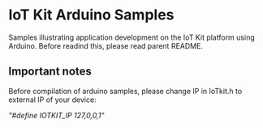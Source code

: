 # IoT Kit Arduino Samples

Samples illustrating application development on the IoT Kit platform using Arduino. 
Before readind this, please read parent README.

## Important notes

Before compilation of arduino samples, please change IP in IoTkit.h to external IP of your device:

*"#define IOTKIT_IP 127,0,0,1"*

